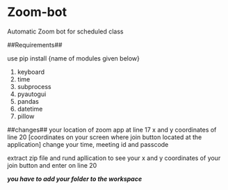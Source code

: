 # Zoom-bot
Automatic Zoom bot for scheduled class

##Requirements##

use pip install {name of modules given below}

1. keyboard
2. time 
3. subprocess
4. pyautogui
5. pandas 
6. datetime
7. pillow

##changes##
your location of zoom app at line 17
x and y coordinates of line 20 [coordinates on your screen where join button located at the application]
change your time, meeting id and passcode

extract zip file and rund apllication to see your x and y coordinates of your join button
and enter on line 20

***you have to add your folder to the workspace***

